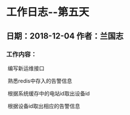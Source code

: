 # 工作日志--第五天

## 日期：2018-12-04        作者：兰国志

### 工作内容：

​                           编写新运维接口

​                           熟悉redis中存入的告警信息

​                           根据系统缓存中的电站id取出设备id

​                           根据设备id取出相应的告警信息